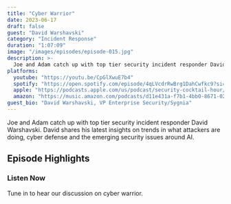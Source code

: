 ```yaml
---
title: "Cyber Warrior"
date: 2023-06-17
draft: false
guest: "David Warshavski"
category: "Incident Response"
duration: "1:07:09"
image: "/images/episodes/episode-015.jpg"
description: >-
  Joe and Adam catch up with top tier security incident responder David Warshavski. David shares his latest insights on trends in what attackers are doing, cyber defense and the emerging security issues around AI.
platforms:
  youtube: "https://youtu.be/CpGlXwuE7b4"
  spotify: "https://open.spotify.com/episode/4qLVcdrRwBrg1DahCwfkc9?si=0f74b1d3f31e44dd"
  apple: "https://podcasts.apple.com/us/podcast/security-cocktail-hour/id1679376200?i=1000621392556"
  amazon: "https://music.amazon.com/podcasts/d11e431a-f7b1-4bb0-8671-024afce9ade6/security-cocktail-hour"
guest_bio: "David Warshavski, VP Enterprise Security/Sygnia"
---
```


Joe and Adam catch up with top tier security incident responder David Warshavski. David shares his latest insights on trends in what attackers are doing, cyber defense and the emerging security issues around AI.

## Episode Highlights

### Listen Now

Tune in to hear our discussion on cyber warrior.